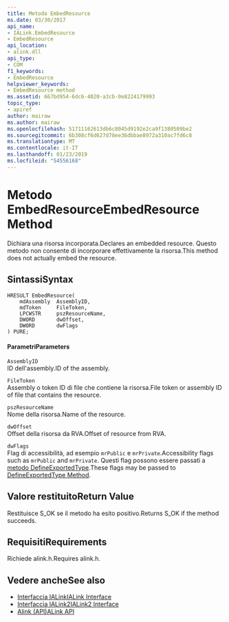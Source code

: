```yaml
---
title: Metodo EmbedResource
ms.date: 03/30/2017
api_name:
- IALink.EmbedResource
- EmbedResource
api_location:
- alink.dll
api_type:
- COM
f1_keywords:
- EmbedResource
helpviewer_keywords:
- EmbedResource method
ms.assetid: 667bd954-6dc6-4020-a3cb-0e8224179993
topic_type:
- apiref
author: mairaw
ms.author: mairaw
ms.openlocfilehash: 51711162613db6c8045d9192e2ca9f1380509be2
ms.sourcegitcommit: 6b308cf6d627d78ee36dbbae8972a310ac7fd6c8
ms.translationtype: MT
ms.contentlocale: it-IT
ms.lasthandoff: 01/23/2019
ms.locfileid: "54556168"
---
```

# <a name="embedresource-method"></a><span data-ttu-id="8aed5-102">Metodo EmbedResource</span><span class="sxs-lookup"><span data-stu-id="8aed5-102">EmbedResource Method</span></span>
<span data-ttu-id="8aed5-103">Dichiara una risorsa incorporata.</span><span class="sxs-lookup"><span data-stu-id="8aed5-103">Declares an embedded resource.</span></span> <span data-ttu-id="8aed5-104">Questo metodo non consente di incorporare effettivamente la risorsa.</span><span class="sxs-lookup"><span data-stu-id="8aed5-104">This method does not actually embed the resource.</span></span>  
  
## <a name="syntax"></a><span data-ttu-id="8aed5-105">Sintassi</span><span class="sxs-lookup"><span data-stu-id="8aed5-105">Syntax</span></span>  
  
```  
HRESULT EmbedResource(  
    mdAssembly  AssemblyID,  
    mdToken     FileToken,  
    LPCWSTR     pszResourceName,  
    DWORD       dwOffset,  
    DWORD       dwFlags  
) PURE;  
```  
  
#### <a name="parameters"></a><span data-ttu-id="8aed5-106">Parametri</span><span class="sxs-lookup"><span data-stu-id="8aed5-106">Parameters</span></span>  
 `AssemblyID`  
 <span data-ttu-id="8aed5-107">ID dell'assembly.</span><span class="sxs-lookup"><span data-stu-id="8aed5-107">ID of the assembly.</span></span>  
  
 `FileToken`  
 <span data-ttu-id="8aed5-108">Assembly o token ID di file che contiene la risorsa.</span><span class="sxs-lookup"><span data-stu-id="8aed5-108">File token or assembly ID of file that contains the resource.</span></span>  
  
 `pszResourceName`  
 <span data-ttu-id="8aed5-109">Nome della risorsa.</span><span class="sxs-lookup"><span data-stu-id="8aed5-109">Name of the resource.</span></span>  
  
 `dwOffset`  
 <span data-ttu-id="8aed5-110">Offset della risorsa da RVA.</span><span class="sxs-lookup"><span data-stu-id="8aed5-110">Offset of resource from RVA.</span></span>  
  
 `dwFlags`  
 <span data-ttu-id="8aed5-111">Flag di accessibilità, ad esempio `mrPublic` e `mrPrivate`.</span><span class="sxs-lookup"><span data-stu-id="8aed5-111">Accessibility flags such as `mrPublic` and `mrPrivate`.</span></span> <span data-ttu-id="8aed5-112">Questi flag possono essere passati a [metodo DefineExportedType](../../../../docs/framework/unmanaged-api/metadata/imetadataassemblyemit-defineexportedtype-method.md).</span><span class="sxs-lookup"><span data-stu-id="8aed5-112">These flags may be passed to [DefineExportedType Method](../../../../docs/framework/unmanaged-api/metadata/imetadataassemblyemit-defineexportedtype-method.md).</span></span>  
  
## <a name="return-value"></a><span data-ttu-id="8aed5-113">Valore restituito</span><span class="sxs-lookup"><span data-stu-id="8aed5-113">Return Value</span></span>  
 <span data-ttu-id="8aed5-114">Restituisce S_OK se il metodo ha esito positivo.</span><span class="sxs-lookup"><span data-stu-id="8aed5-114">Returns S_OK if the method succeeds.</span></span>  
  
## <a name="requirements"></a><span data-ttu-id="8aed5-115">Requisiti</span><span class="sxs-lookup"><span data-stu-id="8aed5-115">Requirements</span></span>  
 <span data-ttu-id="8aed5-116">Richiede alink.h.</span><span class="sxs-lookup"><span data-stu-id="8aed5-116">Requires alink.h.</span></span>  
  
## <a name="see-also"></a><span data-ttu-id="8aed5-117">Vedere anche</span><span class="sxs-lookup"><span data-stu-id="8aed5-117">See also</span></span>
- [<span data-ttu-id="8aed5-118">Interfaccia IALink</span><span class="sxs-lookup"><span data-stu-id="8aed5-118">IALink Interface</span></span>](../../../../docs/framework/unmanaged-api/alink/ialink-interface.md)
- [<span data-ttu-id="8aed5-119">Interfaccia IALink2</span><span class="sxs-lookup"><span data-stu-id="8aed5-119">IALink2 Interface</span></span>](../../../../docs/framework/unmanaged-api/alink/ialink2-interface.md)
- [<span data-ttu-id="8aed5-120">Alink (API)</span><span class="sxs-lookup"><span data-stu-id="8aed5-120">ALink API</span></span>](../../../../docs/framework/unmanaged-api/alink/index.md)
